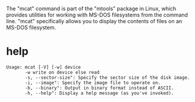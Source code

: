The "mcat" command is part of the "mtools" package in Linux, which provides utilities for working with MS-DOS filesystems from the command line. "mcat" specifically allows you to display the contents of files on an MS-DOS filesystem.

# help 

```
Usage: mcat [-V] [-w] device
       -w write on device else read
       -s, --sector-size": Specify the sector size of the disk image.
       -i, --image": Specify the image file to operate on.
       -b, --binary": Output in binary format instead of ASCII.
       -h, --help": Display a help message (as you've invoked).
```

